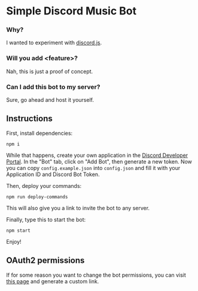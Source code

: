 # Simple Discord Music Bot

### Why?
I wanted to experiment with [discord.js]().

### Will you add \<feature>?
Nah, this is just a proof of concept.

### Can I add this bot to my server?
Sure, go ahead and host it yourself.

## Instructions
First, install dependencies:
```
npm i
```

While that happens, create your own application in the [Discord Developer Portal](https://discord.com/developers/applications). In the "Bot" tab, click on "Add Bot", then generate a new token. Now you can copy `config.example.json` into `config.json` and fill it with your Application ID and Discord Bot Token.

Then, deploy your commands:
```
npm run deploy-commands
```
This will also give you a link to invite the bot to any server.

Finally, type this to start the bot:
```
npm start
```
Enjoy!

## OAuth2 permissions
If for some reason you want to change the bot permissions, you can visit [this page](https://discordapi.com/permissions.html#17825792) and generate a custom link.
